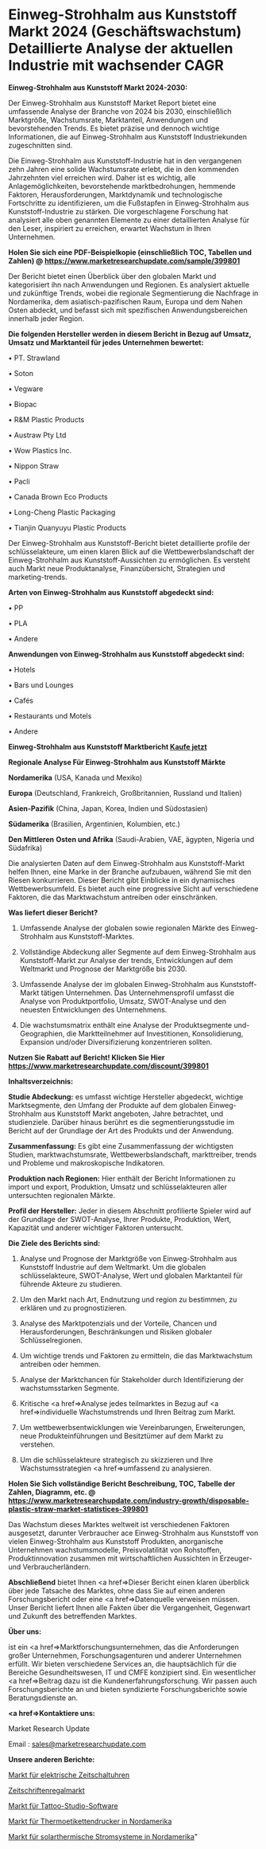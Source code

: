 # Einweg-Strohhalm aus Kunststoff Markt 2024 (Geschäftswachstum) Detaillierte Analyse der aktuellen Industrie mit wachsender CAGR

<strong>Einweg-Strohhalm aus Kunststoff Markt 2024-2030:</strong>

Der Einweg-Strohhalm aus Kunststoff Market Report bietet eine umfassende Analyse der Branche von 2024 bis 2030, einschließlich Marktgröße, Wachstumsrate, Marktanteil, Anwendungen und bevorstehenden Trends. Es bietet präzise und dennoch wichtige Informationen, die auf Einweg-Strohhalm aus Kunststoff Industriekunden zugeschnitten sind.

Die Einweg-Strohhalm aus Kunststoff-Industrie hat in den vergangenen zehn Jahren eine solide Wachstumsrate erlebt, die in den kommenden Jahrzehnten viel erreichen wird. Daher ist es wichtig, alle Anlagemöglichkeiten, bevorstehende marktbedrohungen, hemmende Faktoren, Herausforderungen, Marktdynamik und technologische Fortschritte zu identifizieren, um die Fußstapfen in Einweg-Strohhalm aus Kunststoff-Industrie zu stärken. Die vorgeschlagene Forschung hat analysiert alle oben genannten Elemente zu einer detaillierten Analyse für den Leser, inspiriert zu erreichen, erwartet Wachstum in Ihren Unternehmen.

<strong>Holen Sie sich eine PDF-Beispielkopie (einschließlich TOC, Tabellen und Zahlen) @
</strong><strong><a href=https://www.marketresearchupdate.com/sample/399801><strong>https://www.marketresearchupdate.com/sample/399801</u></font></a></strong></strong>

Der Bericht bietet einen Überblick über den globalen Markt und kategorisiert ihn nach Anwendungen und Regionen. Es analysiert aktuelle und zukünftige Trends, wobei die regionale Segmentierung die Nachfrage in Nordamerika, dem asiatisch-pazifischen Raum, Europa und dem Nahen Osten abdeckt, und befasst sich mit spezifischen Anwendungsbereichen innerhalb jeder Region.

<strong>Die folgenden Hersteller werden in diesem Bericht in Bezug auf Umsatz, Umsatz und Marktanteil für jedes Unternehmen bewertet:</strong>

• PT. Strawland

• Soton

• Vegware

• Biopac

• R&M Plastic Products

• Austraw Pty Ltd

• Wow Plastics Inc.

• Nippon Straw

• Pacli

• Canada Brown Eco Products

• Long-Cheng Plastic Packaging

• Tianjin Quanyuyu Plastic Products

Der Einweg-Strohhalm aus Kunststoff-Bericht bietet detaillierte profile der schlüsselakteure, um einen klaren Blick auf die Wettbewerbslandschaft der Einweg-Strohhalm aus Kunststoff-Aussichten zu ermöglichen. Es versteht auch Markt neue Produktanalyse, Finanzübersicht, Strategien und marketing-trends.

<strong>Arten von Einweg-Strohhalm aus Kunststoff abgedeckt sind:</strong>

• PP

• PLA

• Andere

<strong>Anwendungen von Einweg-Strohhalm aus Kunststoff abgedeckt sind:</strong>

• Hotels

• Bars und Lounges

• Cafés

• Restaurants und Motels

• Andere

<strong>Einweg-Strohhalm aus Kunststoff Marktbericht <a href=https://www.marketresearchupdate.com/buynow/399801>Kaufe jetzt</a></strong>

<strong>Regionale Analyse Für Einweg-Strohhalm aus Kunststoff Märkte</strong>

<strong>Nordamerika</strong> (USA, Kanada und Mexiko)

<strong>Europa</strong> (Deutschland, Frankreich, Großbritannien, Russland und Italien)

<strong>Asien-Pazifik</strong> (China, Japan, Korea, Indien und Südostasien)

<strong>Südamerika</strong> (Brasilien, Argentinien, Kolumbien, etc.)

<strong>Den Mittleren</strong> <strong>Osten und Afrika</strong> (Saudi-Arabien, VAE, ägypten, Nigeria und Südafrika)

Die analysierten Daten auf dem Einweg-Strohhalm aus Kunststoff-Markt helfen Ihnen, eine Marke in der Branche aufzubauen, während Sie mit den Riesen konkurrieren. Dieser Bericht gibt Einblicke in ein dynamisches Wettbewerbsumfeld. Es bietet auch eine progressive Sicht auf verschiedene Faktoren, die das Marktwachstum antreiben oder einschränken.

<strong>Was liefert dieser Bericht?</strong>

1. Umfassende Analyse der globalen sowie regionalen Märkte des Einweg-Strohhalm aus Kunststoff-Marktes.

2. Vollständige Abdeckung aller Segmente auf dem Einweg-Strohhalm aus Kunststoff-Markt zur Analyse der trends, Entwicklungen auf dem Weltmarkt und Prognose der Marktgröße bis 2030.

3. Umfassende Analyse der im globalen Einweg-Strohhalm aus Kunststoff-Markt tätigen Unternehmen. Das Unternehmensprofil umfasst die Analyse von Produktportfolio, Umsatz, SWOT-Analyse und den neuesten Entwicklungen des Unternehmens.

4. Die wachstumsmatrix enthält eine Analyse der Produktsegmente und-Geographien, die Marktteilnehmer auf Investitionen, Konsolidierung, Expansion und/oder Diversifizierung konzentrieren sollten.

<strong>Nutzen Sie Rabatt auf Bericht! Klicken Sie Hier
</strong><strong><a href=https://www.marketresearchupdate.com/discount/399801>https://www.marketresearchupdate.com/discount/399801</b></u></font></strong></a>

<strong>Inhaltsverzeichnis:</strong>

<strong>Studie Abdeckung:</strong> es umfasst wichtige Hersteller abgedeckt, wichtige Marktsegmente, den Umfang der Produkte auf dem globalen Einweg-Strohhalm aus Kunststoff Markt angeboten, Jahre betrachtet, und studienziele. Darüber hinaus berührt es die segmentierungsstudie im Bericht auf der Grundlage der Art des Produkts und der Anwendung.

<strong>Zusammenfassung:</strong> Es gibt eine Zusammenfassung der wichtigsten Studien, marktwachstumsrate, Wettbewerbslandschaft, markttreiber, trends und Probleme und makroskopische Indikatoren.

<strong>Produktion nach Regionen:</strong> Hier enthält der Bericht Informationen zu import und export, Produktion, Umsatz und schlüsselakteuren aller untersuchten regionalen Märkte.

<strong>Profil der Hersteller:</strong> Jeder in diesem Abschnitt profilierte Spieler wird auf der Grundlage der SWOT-Analyse, Ihrer Produkte, Produktion, Wert, Kapazität und anderer wichtiger Faktoren untersucht.

<strong>Die Ziele des Berichts sind:</strong>

1) Analyse und Prognose der Marktgröße von Einweg-Strohhalm aus Kunststoff Industrie auf dem Weltmarkt.
Um die globalen schlüsselakteure, SWOT-Analyse, Wert und globalen Marktanteil für führende Akteure zu studieren.

2) Um den Markt nach Art, Endnutzung und region zu bestimmen, zu erklären und zu prognostizieren.

3) Analyse des Marktpotenzials und der Vorteile, Chancen und Herausforderungen, Beschränkungen und Risiken globaler Schlüsselregionen.

4) Um wichtige trends und Faktoren zu ermitteln, die das Marktwachstum antreiben oder hemmen.

5) Analyse der Marktchancen für Stakeholder durch Identifizierung der wachstumsstarken Segmente.

6) Kritische <a href=>Analyse</a> jedes teilmarktes in Bezug auf <a href=>individuelle</a> Wachstumstrends und Ihren Beitrag zum Markt.

7) Um wettbewerbsentwicklungen wie Vereinbarungen, Erweiterungen, neue Produkteinführungen und Besitztümer auf dem Markt zu verstehen.

8) Um die schlüsselakteure strategisch zu skizzieren und Ihre Wachstumsstrategien <a href=>umfassend</a> zu analysieren.

<strong>Holen Sie Sich vollständige Bericht Beschreibung, TOC, Tabelle der Zahlen, Diagramm, etc. @ </strong><strong><a href=https://www.marketresearchupdate.com/industry-growth/disposable-plastic-straw-market-statistices-399801>https://www.marketresearchupdate.com/industry-growth/disposable-plastic-straw-market-statistices-399801</a></font></strong>

Das Wachstum dieses Marktes weltweit ist verschiedenen Faktoren ausgesetzt, darunter Verbraucher ace Einweg-Strohhalm aus Kunststoff von vielen Einweg-Strohhalm aus Kunststoff Produkten, anorganische Unternehmen wachstumsmodelle, Preisvolatilität von Rohstoffen, Produktinnovation zusammen mit wirtschaftlichen Aussichten in Erzeuger-und Verbraucherländern.

<strong>Abschließend</strong> bietet Ihnen <a href=>Dieser</a> Bericht einen klaren überblick über jede Tatsache des Marktes, ohne dass Sie auf einen anderen Forschungsbericht oder eine <a href=>Datenquelle</a> verweisen müssen. Unser Bericht liefert Ihnen alle Fakten über die Vergangenheit, Gegenwart und Zukunft des betreffenden Marktes.

<strong>Über uns:</strong>

 ist ein <a href=>Marktfors</a>chungsunternehmen, das die Anforderungen großer Unternehmen, Forschungsagenturen und anderer Unternehmen erfüllt. Wir bieten verschiedene Services an, die hauptsächlich für die Bereiche Gesundheitswesen, IT und CMFE konzipiert sind. Ein wesentlicher <a href=>Beitrag</a> dazu ist die Kundenerfahrungsforschung. Wir passen auch Forschungsberichte an und bieten syndizierte Forschungsberichte sowie Beratungsdienste an.

<strong><a href=>Kontaktiere uns:</a></strong>

Market Research Update

Email : sales@marketresearchupdate.com

<strong>Unsere anderen Berichte:</strong>

<a href=https://www.linkedin.com/pulse/electric-timer-switches-market-analysis-understanding>Markt für elektrische Zeitschaltuhren</a>

<a href=https://www.linkedin.com/pulse/magazine-shelf-market-current-business-trends>Zeitschriftenregalmarkt</a>

<a href=https://www.linkedin.com/pulse/tattoo-studio-software-market-2023-analysis-growth-drivers>Markt für Tattoo-Studio-Software</a>

<a href=https://www.linkedin.com/pulse/north-america-thermal-label-printers-market>Markt für Thermoetikettendrucker in Nordamerika</a>

<a href=https://www.linkedin.com/pulse/north-america-solar-thermal-power-system-market-1f>Markt für solarthermische Stromsysteme in Nordamerika</a>"
